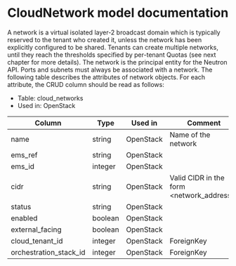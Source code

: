 ---
---
# CloudNetwork model documentation

A network is a virtual isolated layer-2 broadcast domain which is typically reserved to the tenant who created it, unless the network has been explicitly configured to be shared. Tenants can create multiple networks, until they reach the thresholds specified by per-tenant Quotas (see next chapter for more details). The network is the principal entity for the Neutron API. Ports and subnets must always be associated with a network. The following table describes the attributes of network objects. For each attribute, the CRUD column should be read as follows:

* Table: cloud_networks
* Used in: OpenStack

| Column                 | Type      | Used in   | Comment |
| ---------------------- | --------- | --------- | ------- |
| name                   | string    | OpenStack | Name of the network |
| ems_ref                | string    | OpenStack |         |
| ems_id                 | integer   | OpenStack |         |
| cidr                   | string    | OpenStack | Valid CIDR in the form <network_address>/<prefix> |
| status                 | string    | OpenStack |         |
| enabled                | boolean   | OpenStack |         |
| external_facing        | boolean   | OpenStack |         |
| cloud_tenant_id        | integer   | OpenStack | ForeignKey |
| orchestration_stack_id | integer   | OpenStack | ForeignKey |
